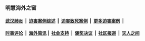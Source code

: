
### 明慧海外之窗

####  [武汉肺炎](indexes/365.md?t=04141401) &nbsp;|&nbsp;  [迫害案例综述](indexes/328.md?t=04141401) &nbsp;|&nbsp; [迫害致死案例](indexes/277.md?t=04141401)  &nbsp;|&nbsp; [更多迫害案例](indexes/81.md?t=04141401)  &nbsp;|&nbsp; 
####  [时事评论](indexes/19.md?t=04141401) &nbsp;|&nbsp; [海外简讯](indexes/245.md?t=04141401)&nbsp;|&nbsp;  [社会支持](indexes/140.md?t=04141401) &nbsp;|&nbsp; [褒奖决议](indexes/282.md?t=04141401) &nbsp;|&nbsp; [社区报道](indexes/91.md?t=04141401)  &nbsp;|&nbsp; [天人之间](indexes/78.md?t=04141401) 

